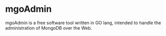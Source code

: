 # mgoAdmin
mgoAdmin is a free software tool written in GO lang, intended to handle the administration of MongoDB over the Web.
